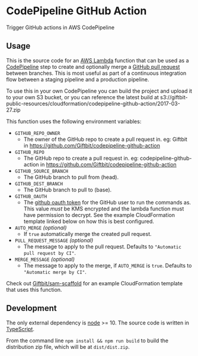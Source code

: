 # CodePipeline GitHub Action

Trigger GitHub actions in AWS CodePipeline

## Usage

This is the source code for an [AWS Lambda](http://docs.aws.amazon.com/lambda/latest/dg/welcome.html) function that can be used as a [CodePipeline](http://docs.aws.amazon.com/codepipeline/latest/userguide/welcome.html) step to create and optionally merge a [GitHub pull request](https://help.github.com/articles/about-pull-requests/) between branches.  This is most useful as part of a continuous integration flow between a staging pipeline and a production pipeline.

To use this in your own CodePipeline you can build the project and upload it to your own S3 bucket, or you can reference the latest build at s3://giftbit-public-resources/cloudformation/codepipeline-github-action/2017-03-27.zip

This function uses the following environment variables:
- `GITHUB_REPO_OWNER`
  - The owner of the GitHub repo to create a pull request in.  eg: Giftbit in https://github.com/Giftbit/codepipeline-github-action
- `GITHUB_REPO`
  - The GitHub repo to create a pull request in.  eg: codepipeline-github-action in https://github.com/Giftbit/codepipeline-github-action
- `GITHUB_SOURCE_BRANCH`
  - The GitHub branch to pull from (head).
- `GITHUB_DEST_BRANCH`
  - The GitHub branch to pull to (base).
- `GITHUB_OAUTH`
  - The [github oauth token](https://help.github.com/articles/creating-an-access-token-for-command-line-use/) for the GitHub user to run the commands as.  This value *must* be KMS encrypted and the lambda function must have permission to decrypt.  See the example CloudFormation template linked below on how this is best configured.
- `AUTO_MERGE` *(optional)*
  - If `true` automatically merge the created pull request.
- `PULL_REQUEST_MESSAGE` *(optional)*
  - The message to apply to the pull request.  Defaults to `"Automatic pull request by CI"`.
- `MERGE_MESSAGE` *(optional)*
  - The message to apply to the merge, if `AUTO_MERGE` is `true`.  Defaults to `"Automatic merge by CI"`.

Check out [Giftbit/sam-scaffold](https://github.com/Giftbit/sam-scaffold/blob/master/typescript/infrastructure/ci.yaml) for an example CloudFormation template that uses this function. 

## Development

The only external dependency is [node](https://nodejs.org/en/) >= 10.  The source code is written in [TypeScript](https://www.typescriptlang.org/).

From the command line `npm install && npm run build` to build the distribution zip file, which will be at `dist/dist.zip`.
